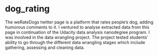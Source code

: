 # dog_rating

The weRateDogs twitter page is a platform that rates people’s dog, adding humorous comments to it. I ventured to analyse extracted data from this page in continuation of the Udacity data analysis nanodegree program. I was involved in the data wrangling project. The project tested students’ ability to go through the different data wrangling stages which include gathering, assessing and cleaning data.
